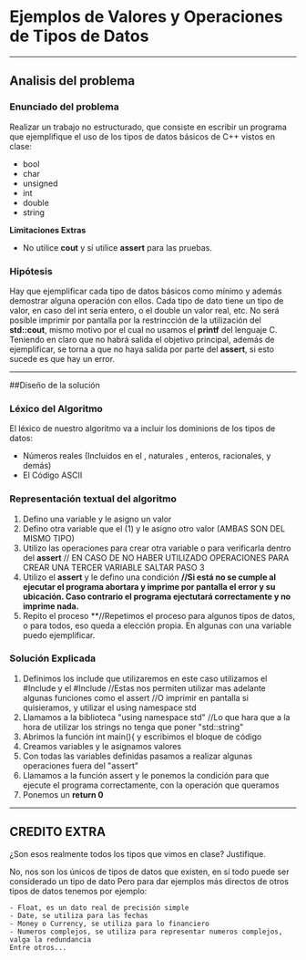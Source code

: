 # Ejemplos de Valores y Operaciones de Tipos de Datos

---

## Analisis del problema

### Enunciado del problema

Realizar un trabajo no estructurado, que consiste en escribir un programa que
ejemplifique el uso de los tipos de datos básicos de C++ vistos en clase:

- bool
- char
- unsigned
- int
- double 
- string

**Limitaciones Extras**

- No utilice **cout** y sí utilice **assert** para las pruebas.

### Hipótesis 

Hay que ejemplificar cada tipo de datos básicos como mínimo y además demostrar alguna operación con ellos.
Cada tipo de dato tiene un tipo de valor, en caso del int sería entero, o el double un valor real, etc.
No será posible imprimir por pantalla por la restrincción de la utilización del **std::cout**, mismo motivo por el cual no usamos el **printf** del lenguaje C. 
Teniendo en claro que no habrá salida el objetivo principal, además de ejemplificar, se torna a que no haya salida por parte del **assert**, si esto sucede es que hay un error. 

---

##Diseño de la solución

### Léxico del Algoritmo

El léxico de nuestro algoritmo va a incluir los dominions de los tipos de datos:

- Números reales (Incluidos en el , naturales , enteros, racionales, y demás)
- El Código ASCII

### Representación textual del algoritmo 

1. Defino una variable y le asigno un valor 
2. Defino otra variable que el (1) y le asigno otro valor (AMBAS SON DEL MISMO TIPO)
3. Utilizo las operaciones para crear otra variable o para verificarla dentro del **assert**
// EN CASO DE NO HABER UTILIZADO OPERACIONES PARA CREAR UNA TERCER VARIABLE SALTAR PASO 3
4. Utilizo el **assert** y le defino una condición **//Si está no se cumple al ejecutar el programa abortara y imprime por pantalla el error y su ubicación. Caso contrario el programa ejectutará correctamente y no imprime nada.**
5. Repito el proceso **//Repetimos el proceso para algunos tipos de datos, o para todos, eso queda a elección propia. En algunas con una variable puedo ejemplificar. 

### Solución Explicada 

1. Definimos los include que utilizaremos en este caso utilizamos el #Include <iostream> y el #Include <cassert>
  //Estas nos permiten utilizar mas adelante algunas funciones como el assert <cassert>
  //O imprimir en pantalla si quisieramos, y utilizar el using namespace std <iostream> 
2. Llamamos a la biblioteca "using namespace std"
  //Lo que hara que a la hora de utilizar los strings no tenga que poner "std::string"
3. Abrimos la función int main(){ y escribimos el bloque de código
4. Creamos variables y le asignamos valores
5. Con todas las variables definidas pasamos a realizar algunas operaciones fuera del "assert"
6. Llamamos a la función assert y le ponemos la condición para que ejecute el programa correctamente, con la operación que queramos
7. Ponemos un **return 0**

---

## CREDITO EXTRA 

¿Son esos realmente todos los tipos que vimos en clase? Justifique.

No, nos son los únicos de tipos de datos que existen, en sí todo puede ser considerado un tipo de dato
    Pero para dar ejemplos más directos de otros tipos de datos tenemos por ejemplo:

    - Float, es un dato real de precisión simple
    - Date, se utiliza para las fechas
    - Money o Currency, se utiliza para lo financiero
    - Numeros complejos, se utiliza para representar numeros complejos, valga la redundancia
    Entre otros... 
